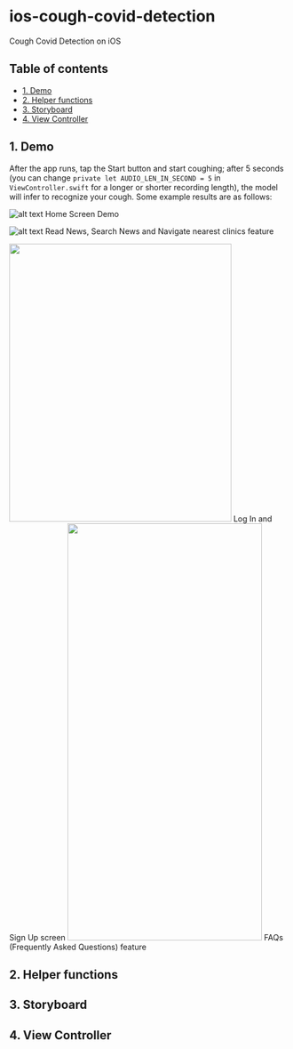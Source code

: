 # ios-cough-covid-detection
Cough Covid Detection on iOS

## Table of contents
* [1. Demo](#1-demo)
* [2. Helper functions](#2-helper-functions)
* [3. Storyboard](#3-storyboard)
* [4. View Controller](#4-view-controller)

## 1. Demo

After the app runs, tap the Start button and start coughing; after 5 seconds (you can change `private let AUDIO_LEN_IN_SECOND = 5` in `ViewController.swift` for a longer or shorter recording length), the model will infer to recognize your cough. Some example results are as follows:


![alt text](https://github.com/hoangngx/vn-cough-covid/blob/main/demo-imgs/home_demo.png?raw=true)
Home Screen Demo



![alt text](https://github.com/hoangngx/vn-cough-covid/blob/main/demo-imgs/news_maps.png?raw=true)
Read News, Search News and Navigate nearest clinics feature



<img src="https://github.com/hoangngx/vn-cough-covid/blob/main/demo-imgs/login_signUp.png" width="400" height="500" />
Log In and Sign Up screen



<img src="https://github.com/hoangngx/vn-cough-covid/blob/main/demo-imgs/FAQs_feature.png" width="350" height="750" />
FAQs (Frequently Asked Questions) feature


## 2. Helper functions

## 3. Storyboard

## 4. View Controller
